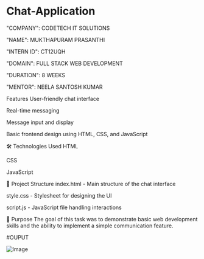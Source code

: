 # Chat-Application

"COMPANY": CODETECH IT SOLUTIONS

"NAME": MUKTHAPURAM PRASANTHI

"INTERN ID": CT12UQH

"DOMAIN": FULL STACK WEB DEVELOPMENT

"DURATION": 8 WEEKS

"MENTOR": NEELA SANTOSH KUMAR

Features
User-friendly chat interface

Real-time messaging

Message input and display

Basic frontend design using HTML, CSS, and JavaScript

🛠 Technologies Used
HTML

CSS

JavaScript

📁 Project Structure
index.html - Main structure of the chat interface

style.css - Stylesheet for designing the UI

script.js - JavaScript file handling interactions

📌 Purpose
The goal of this task was to demonstrate basic web development skills and the ability to implement a simple communication feature.

#OUPUT

![Image](https://github.com/user-attachments/assets/7ed084e3-4382-458d-b970-9fa610c205b0)
